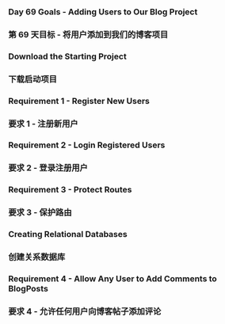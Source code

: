 ### Day 69 Goals - Adding Users to Our Blog Project
### 第 69 天目标 - 将用户添加到我们的博客项目

### Download the Starting Project
### 下载启动项目

### Requirement 1 - Register New Users
### 要求 1 - 注册新用户

### Requirement 2 - Login Registered Users
### 要求 2 - 登录注册用户

### Requirement 3 - Protect Routes
### 要求 3 - 保护路由

### Creating Relational Databases
### 创建关系数据库

### Requirement 4 - Allow Any User to Add Comments to BlogPosts
### 要求 4 - 允许任何用户向博客帖子添加评论
